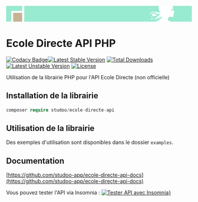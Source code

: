 ![separe](https://github.com/studoo-app/.github/blob/main/profile/studoo-banner-logo.png)
# Ecole Directe API PHP

[![Codacy Badge](https://app.codacy.com/project/badge/Grade/6cfa6012130e40b085d49f0f5ec65758)](https://www.codacy.com/gh/studoo-app/ecole-directe-api/dashboard?utm_source=github.com&amp;utm_medium=referral&amp;utm_content=studoo-app/ecole-directe-api&amp;utm_campaign=Badge_Grade)[![Latest Stable Version](https://poser.pugx.org/studoo/ecole-directe-api/v)](//packagist.org/packages/studoo/ecole-directe-api) [![Total Downloads](https://poser.pugx.org/studoo/ecole-directe-api/downloads)](//packagist.org/packages/studoo/ecole-directe-api) [![Latest Unstable Version](https://poser.pugx.org/studoo/ecole-directe-api/v/unstable)](//packagist.org/packages/studoo/ecole-directe-api) [![License](https://poser.pugx.org/studoo/ecole-directe-api/license)](//packagist.org/packages/studoo/ecole-directe-api)

Utilisation de la librairie PHP pour l'API Ecole Directe (non officielle)

## Installation de la librairie

```php
composer require studoo/ecole-directe-api
```

## Utilisation de la librairie

Des exemples d'utilisation sont disponibles dans le dossier `examples`.

## Documentation

[https://github.com/studoo-app/ecole-directe-api-docs](https://github.com/studoo-app/ecole-directe-api-docs)

Vous pouvez tester l'API via Insomnia : 
[![Tester API avec Insomnia}](https://insomnia.rest/images/run.svg)](https://insomnia.rest/run/?label=Ecole%20Directe%20API&uri=https%3A%2F%2Fraw.githubusercontent.com%2Fstudoo-app%2Fapi-ecole-directe%2Fmain%2FInsomnia.json)

